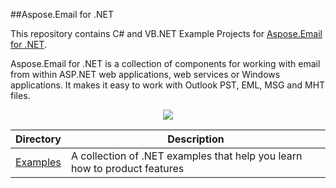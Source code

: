 ##Aspose.Email for .NET

This repository contains C# and VB.NET Example Projects for [Aspose.Email for .NET](http://www.aspose.com/.net/email-component.aspx).

Aspose.Email for .NET is a collection of components for working with email from within ASP.NET web applications, web services or Windows applications. It makes it easy to work with Outlook PST, EML, MSG and MHT files.

<p align="center">
<a title="Download complete Aspose.Email for .NET source code" href="https://github.com/asposeemail/Aspose_Email_NET/archive/master.zip">
	<img src="https://raw.github.com/AsposeExamples/java-examples-dashboard/master/images/downloadZip-Button-Large.png" />
  </a>
</p>

Directory | Description
--------- | -----------
[Examples](https://github.com/asposeemail/Aspose_Email_NET/tree/master/Examples)  | A collection of .NET examples that help you learn how to product features
